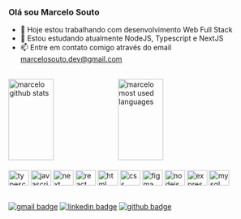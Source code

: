 ### Olá sou Marcelo Souto

- 🔭 Hoje estou trabalhando com desenvolvimento Web Full Stack
- 🌱 Estou estudando atualmente NodeJS, Typescript e NextJS
- 📫 Entre em contato comigo através do email marcelosouto.dev@gmail.com

<br>

<div>
  <img height="160px" width="42%" alt="marcelo github stats" src="https://github-readme-stats-git-masterrstaa-rickstaa.vercel.app/api?username=marcelo-souto&count_private=true&show_icons=true&theme=light" />
  <img height="160px" width="42%" alt="marcelo most used languages" src="https://github-readme-stats-git-masterrstaa-rickstaa.vercel.app/api/top-langs/?username=marcelo-souto&layout=compact&theme=light" />
</div>

<br>

<div>
  <img alt="typescript logo" height="30" width="40" src="https://cdn.jsdelivr.net/gh/devicons/devicon/icons/typescript/typescript-original.svg" />
  <img alt="javascript logo" height="30" width="40" src="https://cdn.jsdelivr.net/gh/devicons/devicon/icons/javascript/javascript-original.svg" />
  <img alt="next logo" height="30" width="40" src="https://cdn.jsdelivr.net/gh/devicons/devicon/icons/nextjs/nextjs-original-wordmark.svg" />   
  <img alt="react logo" height="30" width="40" src="https://cdn.jsdelivr.net/gh/devicons/devicon/icons/react/react-original.svg" />
  <img alt="html logo" height="30" width="40" src="https://cdn.jsdelivr.net/gh/devicons/devicon/icons/html5/html5-original.svg" />
  <img alt="css logo" height="30" width="40" src="https://www.vectorlogo.zone/logos/w3_css/w3_css-icon.svg" />
  <img alt="figma logo" height="30" width="40" src="https://cdn.jsdelivr.net/gh/devicons/devicon/icons/figma/figma-original.svg" />
  <img alt="nodejs logo" height="30" width="40" src="https://cdn.jsdelivr.net/gh/devicons/devicon/icons/nodejs/nodejs-original.svg" />
  <img alt="express logo" height="30" width="40" src="https://cdn.jsdelivr.net/gh/devicons/devicon/icons/express/express-original.svg" />
  <img alt="mysql logo" height="30" width="40" src="https://cdn.jsdelivr.net/gh/devicons/devicon/icons/mysql/mysql-original.svg" />
</div>

##

<div>
  <a href="mailto:marcelosoutodev@gmail.com"><img alt="gmail badge" src="https://img.shields.io/badge/Gmail-D14836?style=for-the-badge&logo=gmail&logoColor=white"/></a>
  <a href="https://www.linkedin.com/in/marcelosoutodev/"><img alt="linkedin badge" src="https://img.shields.io/badge/LinkedIn-0077B5?style=for-the-badge&logo=linkedin&logoColor=white"/></a>
  <a href="https://www.github.com/marcelo-souto"><img alt="github badge" src="https://img.shields.io/badge/GitHub-100000?style=for-the-badge&logo=github&logoColor=white"/></a>
</div>
